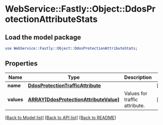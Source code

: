 # WebService::Fastly::Object::DdosProtectionAttributeStats

## Load the model package
```perl
use WebService::Fastly::Object::DdosProtectionAttributeStats;
```

## Properties
Name | Type | Description | Notes
------------ | ------------- | ------------- | -------------
**name** | [**DdosProtectionTrafficAttribute**](DdosProtectionTrafficAttribute.md) |  | [optional] 
**values** | [**ARRAY[DdosProtectionAttributeValue]**](DdosProtectionAttributeValue.md) | Values for traffic attribute. | [optional] 

[[Back to Model list]](../README.md#documentation-for-models) [[Back to API list]](../README.md#documentation-for-api-endpoints) [[Back to README]](../README.md)


